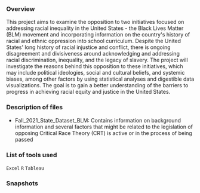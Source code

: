 ### Overview
This project aims to examine the opposition to two initiatives focused on addressing racial inequality in the United States - the Black Lives Matter (BLM) movement and incorporating information on the country's history of racial and ethnic oppression into school curriculum. Despite the United States' long history of racial injustice and conflict, there is ongoing disagreement and divisiveness around acknowledging and addressing racial discrimination, inequality, and the legacy of slavery. The project will investigate the reasons behind this opposition to these initiatives, which may include political ideologies, social and cultural beliefs, and systemic biases, among other factors by using statistical analyses and digestible data visualizations. The goal is to gain a better understanding of the barriers to progress in achieving racial equity and justice in the United States.
### Description of files
- Fall_2021_State_Dataset_BLM: Contains information on background information and several factors that might be related to the legislation of opposing Critical Race Theory (CRT) is active or in the process of being passed
### List of tools used
`Excel` `R` `Tableau`
### Snapshots
